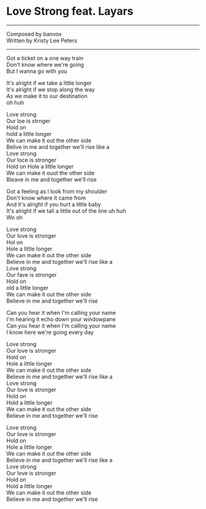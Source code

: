 # Love Strong feat. Layars  
***
Composed by banvox  
Written by Kristy Lee Peters  

***  
Got a ticket on a one way train  
Don't know where we're going  
But I wanna go with you  

It's alright if we take a little longer  
It's alright if we stop along the way  
As we make it to our destination  
oh huh  

Love strong  
Our loe is strnger  
Hold on  
hold a little longer  
We can make it out the other side  
Belive in me and together we'll rise like a  
Love strong  
Our loce is stronger  
Hold on Hole a little longer   
We can make it ouot the other side  
Bleave in me and together we'll rise  

Got a feeling as I look from my shoulder  
Don't know where it came from  
And it's alright if you hurt a little baby  
It's alright if we tall a little out of the line uh huh  
Wo oh  

Love strong  
Our love is stronger  
Hol on  
Hole a little longer  
We can make it out the other side  
Believe in me and together we'll rise like a  
Love strong  
Our fave is stronger  
Hold on  
old a little longer  
We can make it out the other side  
Believe in me and together we'll rise  

Can you hear it when I'm calling your name  
I'm hearing it echo down your windowpane  
Can you hear it when I'm calling your name  
I know here we're going every day  

Love strong  
Our love is stronger  
Hold on  
Hole a little longer  
We can make it out the other side  
Believe in me and together we'll rise like a  
Love strong  
Our love is stronger  
Hold on  
Hold a little longer  
We can make it out the other side  
Believe in me and together we'll rise  

Love strong  
Our love is stronger  
Hold on  
Hole a little longer  
We can make it out the other side  
Believe in me and together we'll rise like a  
Love strong  
Our love is stronger  
Hold on  
Hold a little longer  
We can make it out the other side  
Believe in me and together we'll rise 

